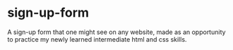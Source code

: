 # sign-up-form
A sign-up form that one might see on any website, made as an opportunity to practice my newly learned intermediate html and css skills.